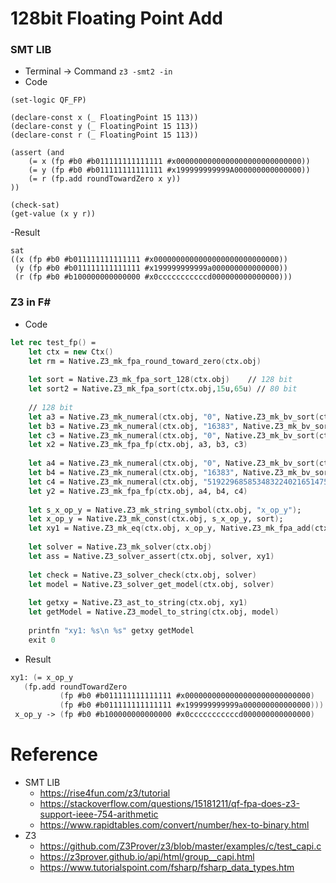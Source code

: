# 128bit Floating Point Add

### SMT LIB
- Terminal -> Command `z3 -smt2 -in`
- Code
```
(set-logic QF_FP)

(declare-const x (_ FloatingPoint 15 113))
(declare-const y (_ FloatingPoint 15 113))
(declare-const r (_ FloatingPoint 15 113))

(assert (and 
    (= x (fp #b0 #b011111111111111 #x0000000000000000000000000000))
    (= y (fp #b0 #b011111111111111 #x199999999999A000000000000000))
    (= r (fp.add roundTowardZero x y))
))

(check-sat)
(get-value (x y r))
```
-Result
```
sat
((x (fp #b0 #b011111111111111 #x0000000000000000000000000000))
 (y (fp #b0 #b011111111111111 #x199999999999a000000000000000))
 (r (fp #b0 #b100000000000000 #x0cccccccccccd000000000000000)))
```

### Z3 in F#
- Code
```Fsharp
let rec test_fp() =
    let ctx = new Ctx()    
    let rm = Native.Z3_mk_fpa_round_toward_zero(ctx.obj)
    
    let sort = Native.Z3_mk_fpa_sort_128(ctx.obj)    // 128 bit
    let sort2 = Native.Z3_mk_fpa_sort(ctx.obj,15u,65u) // 80 bit    
    
    // 128 bit
    let a3 = Native.Z3_mk_numeral(ctx.obj, "0", Native.Z3_mk_bv_sort(ctx.obj, 1u))
    let b3 = Native.Z3_mk_numeral(ctx.obj, "16383", Native.Z3_mk_bv_sort(ctx.obj, 15u))
    let c3 = Native.Z3_mk_numeral(ctx.obj, "0", Native.Z3_mk_bv_sort(ctx.obj, 112u))
    let x2 = Native.Z3_mk_fpa_fp(ctx.obj, a3, b3, c3)
    
    let a4 = Native.Z3_mk_numeral(ctx.obj, "0", Native.Z3_mk_bv_sort(ctx.obj, 1u))
    let b4 = Native.Z3_mk_numeral(ctx.obj, "16383", Native.Z3_mk_bv_sort(ctx.obj, 15u))
    let c4 = Native.Z3_mk_numeral(ctx.obj, "519229685853483224021651475660800", Native.Z3_mk_bv_sort(ctx.obj, 112u))
    let y2 = Native.Z3_mk_fpa_fp(ctx.obj, a4, b4, c4)
    
    let s_x_op_y = Native.Z3_mk_string_symbol(ctx.obj, "x_op_y");
    let x_op_y = Native.Z3_mk_const(ctx.obj, s_x_op_y, sort);
    let xy1 = Native.Z3_mk_eq(ctx.obj, x_op_y, Native.Z3_mk_fpa_add(ctx.obj, rm, x2, y2))
    
    let solver = Native.Z3_mk_solver(ctx.obj)
    let ass = Native.Z3_solver_assert(ctx.obj, solver, xy1)
    
    let check = Native.Z3_solver_check(ctx.obj, solver)
    let model = Native.Z3_solver_get_model(ctx.obj, solver)
    
    let getxy = Native.Z3_ast_to_string(ctx.obj, xy1)
    let getModel = Native.Z3_model_to_string(ctx.obj, model)
    
    printfn "xy1: %s\n %s" getxy getModel
    exit 0
```
- Result
```Fsharp
xy1: (= x_op_y
   (fp.add roundTowardZero
           (fp #b0 #b011111111111111 #x0000000000000000000000000000)
           (fp #b0 #b011111111111111 #x199999999999a000000000000000)))
 x_op_y -> (fp #b0 #b100000000000000 #x0cccccccccccd000000000000000)
```


# Reference
- SMT LIB
  - https://rise4fun.com/z3/tutorial 
  - https://stackoverflow.com/questions/15181211/qf-fpa-does-z3-support-ieee-754-arithmetic 
  - https://www.rapidtables.com/convert/number/hex-to-binary.html 
- Z3
  - https://github.com/Z3Prover/z3/blob/master/examples/c/test_capi.c 
  - https://z3prover.github.io/api/html/group__capi.html 
  - https://www.tutorialspoint.com/fsharp/fsharp_data_types.htm 
  
